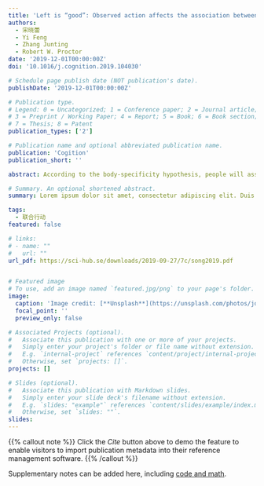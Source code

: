 ```yaml
---
title: 'Left is “good”: Observed action affects the association between horizontal space and affective valence'
authors:
  - 宋晓蕾
  - Yi Feng
  - Zhang Junting
  - Robert W. Proctor
date: '2019-12-01T00:00:00Z'
doi: '10.1016/j.cognition.2019.104030'

# Schedule page publish date (NOT publication's date).
publishDate: '2019-12-01T00:00:00Z'

# Publication type.
# Legend: 0 = Uncategorized; 1 = Conference paper; 2 = Journal article;
# 3 = Preprint / Working Paper; 4 = Report; 5 = Book; 6 = Book section;
# 7 = Thesis; 8 = Patent
publication_types: ['2']

# Publication name and optional abbreviated publication name.
publication: 'Cogition'
publication_short: ''

abstract: According to the body-specificity hypothesis, people will associate positive and negative emotional valence with the relative fluency of the left or right responding hand. Prior studies have shown that temporary changes in the fluency of the responding hand can influence the association of emotional valence with left or right, even under circumstances of action observation. But the reason why this change occurs is still controversial. The purpose of the present study was to replicate this finding and to identify the underlying mechanism. Experiment 1 duplicated a modified paradigm “Bob goes to the zoo” to verify the existence of space-valence association for Chinese right–handers. The results indicated that they had the same pattern of right-good/left-bad. However, after action training and observation in Experiment 2 that reduced the fluency of the right hand temporarily, both actors’ and observers’ space-valence associations were reversed as well. However, when observers’ potential motor capacities were constrained by binding their responding hands behind them (Experiment 3) or in front of them (Experiment 4), the observers associated the positive affect with their dominant right hand instead of the left hand in Experiment 3, whereas the observers in Experiment 4 still showed the same association pattern as the actors and the observers in Experiment 2. This study provides further evidence that the effect of alternative motor fluency on space-valence association in the observer is mainly modulated by the connection between the outcomes and space, with body posture also influencing the association.

# Summary. An optional shortened abstract.
summary: Lorem ipsum dolor sit amet, consectetur adipiscing elit. Duis posuere tellus ac convallis placerat. Proin tincidunt magna sed ex sollicitudin condimentum.

tags:
  - 联合行动
featured: false

# links:
# - name: ""
#   url: ""
url_pdf: https://sci-hub.se/downloads/2019-09-27/7c/song2019.pdf


# Featured image
# To use, add an image named `featured.jpg/png` to your page's folder.
image:
  caption: 'Image credit: [**Unsplash**](https://unsplash.com/photos/jdD8gXaTZsc)'
  focal_point: ''
  preview_only: false

# Associated Projects (optional).
#   Associate this publication with one or more of your projects.
#   Simply enter your project's folder or file name without extension.
#   E.g. `internal-project` references `content/project/internal-project/index.md`.
#   Otherwise, set `projects: []`.
projects: []

# Slides (optional).
#   Associate this publication with Markdown slides.
#   Simply enter your slide deck's filename without extension.
#   E.g. `slides: "example"` references `content/slides/example/index.md`.
#   Otherwise, set `slides: ""`.
slides:
---
```


{{% callout note %}}
Click the _Cite_ button above to demo the feature to enable visitors to import publication metadata into their reference management software.
{{% /callout %}}

Supplementary notes can be added here, including [code and math](https://wowchemy.com/docs/content/writing-markdown-latex/).
